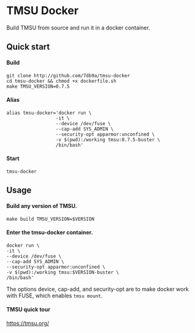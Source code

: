 # TMSU Docker

Build TMSU from source and run it in a docker container.

## Quick start

#### Build

```
git clone http://github.com/7db9a/tmsu-docker
cd tmsu-docker && chmod +x dockerfile.sh
make TMSU_VERSION=0.7.5
```

#### Alias

```
alias tmsu-docker='docker run \
                  -it \
                  --device /dev/fuse \
                  --cap-add SYS_ADMIN \
                  --security-opt apparmor:unconfined \
                  -v $(pwd):/working tmsu:0.7.5-buster \
                  /bin/bash'
```

#### Start

`tmsu-docker`

## Usage

#### Build any version of TMSU.

`make build TMSU_VERSION=$VERSION`

#### Enter the tmsu-docker container.

```
docker run \
-it \
--device /dev/fuse \
--cap-add SYS_ADMIN \
--security-opt apparmor:unconfined \
-v $(pwd):/working tmsu:$VERSION-buster \
/bin/bash'
```

The options device, cap-add, and security-opt are to make docker work with FUSE, which enables `tmsu mount`.

#### TMSU quick tour

https://tmsu.org/

